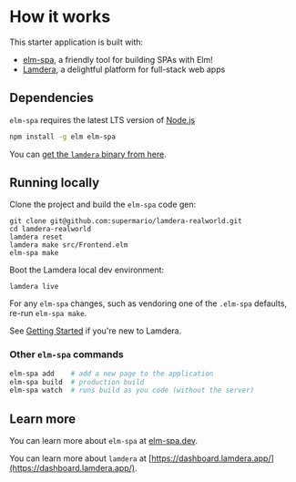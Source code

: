# How it works

This starter application is built with:

- [elm-spa](https://elm-spa.dev), a friendly tool for building SPAs with Elm!
- [Lamdera](https://lamdera.com), a delightful platform
for full-stack web apps

## Dependencies

`elm-spa` requires the latest LTS version of [Node.js](https://nodejs.org/)

```bash
npm install -g elm elm-spa
```

You can [get the `lamdera` binary from here](https://dashboard.lamdera.app/docs/download).

## Running locally

Clone the project and build the `elm-spa` code gen:

```
git clone git@github.com:supermario/lamdera-realworld.git
cd lamdera-realworld
lamdera reset
lamdera make src/Frontend.elm
elm-spa make
```

Boot the Lamdera local dev environment:
```
lamdera live
```

For any `elm-spa` changes, such as vendoring one of the `.elm-spa` defaults, re-run `elm-spa make`.

See [Getting Started](https://lamdera.com/start) if you're new to Lamdera.

### Other `elm-spa` commands

```bash
elm-spa add    # add a new page to the application
elm-spa build  # production build
elm-spa watch  # runs build as you code (without the server)
```

## Learn more

You can learn more about `elm-spa` at [elm-spa.dev](https://elm-spa.dev).

You can learn more about `lamdera` at [https://dashboard.lamdera.app/](https://dashboard.lamdera.app/).
